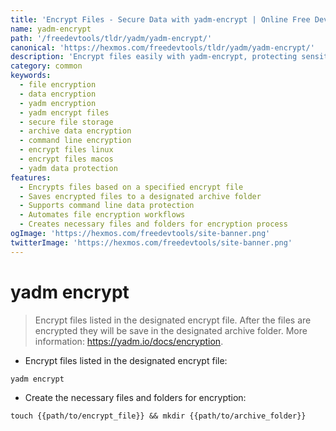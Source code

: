 ```yaml
---
title: 'Encrypt Files - Secure Data with yadm-encrypt | Online Free DevTools by Hexmos'
name: yadm-encrypt
path: '/freedevtools/tldr/yadm/yadm-encrypt/'
canonical: 'https://hexmos.com/freedevtools/tldr/yadm/yadm-encrypt/'
description: 'Encrypt files easily with yadm-encrypt, protecting sensitive data using archive folder storage. Free online tool, no registration required.'
category: common
keywords:
  - file encryption
  - data encryption
  - yadm encryption
  - yadm encrypt files
  - secure file storage
  - archive data encryption
  - command line encryption
  - encrypt files linux
  - encrypt files macos
  - yadm data protection
features:
  - Encrypts files based on a specified encrypt file
  - Saves encrypted files to a designated archive folder
  - Supports command line data protection
  - Automates file encryption workflows
  - Creates necessary files and folders for encryption process
ogImage: 'https://hexmos.com/freedevtools/site-banner.png'
twitterImage: 'https://hexmos.com/freedevtools/site-banner.png'
---
```


# yadm encrypt

> Encrypt files listed in the designated encrypt file.
> After the files are encrypted they will be save in the designated archive folder.
> More information: <https://yadm.io/docs/encryption>.

- Encrypt files listed in the designated encrypt file:

`yadm encrypt`

- Create the necessary files and folders for encryption:

`touch {{path/to/encrypt_file}} && mkdir {{path/to/archive_folder}}`
